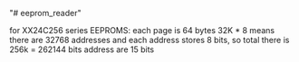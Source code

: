 "# eeprom_reader" 

for XX24C256 series EEPROMS:
each page is 64 bytes
32K * 8 means there are 32768 addresses and each address stores 8 bits, so total there is 256k = 262144 bits
address are 15 bits
